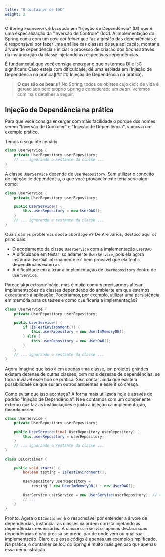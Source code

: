 ```yaml
---
title: "O container de IoC"
weight: 2
---
```



O Spring Framework é baseado em "Injeção de Dependência" (DI) que é uma especialização da "Inversão de Controle" (IoC). A implementação do Spring conta com um *core* *container* que faz a gestão das dependências e é responsável por fazer uma análise das classes de sua aplicação, montar a árvore de dependência e iniciar o processo de criação dos *beans* através da instânciação da classe injetando as respectivas dependências.

É fundamental que você consiga enxergar o que os termos DI e IoC significam. Caso esteja com dificuldade, dê uma espiada em [Injeção de Dependência na prática](## ## Injeção de Dependência na prática).

> **O que são os beans?**
> No Spring, todos os objetos cujo ciclo de vida é gerenciado pelo próprio Spring é considerado um *bean*. Veremos com mais detalhes a seguir.

## Injeção de Dependência na prática

Para que você consiga enxergar com mais facilidade o porque dos nomes serem "Inversão de Controler" e "Injeção de Dependência", vamos a um exemplo prático.

Temos o seguinte cenário:
```java
class UserService {
	private UserRepository userRepository;
	// ... ignorando o restante da classe ...
}
```

A classe `UserService` depende de `UserRepository`. Sem utilizar o conceito de injeção de dependência, o que você provavelmente teria seria algo como:
```java
class UserService {
	private UserRepository userRepository;

	public UserService() {
		this.userRepository = new UserDAO();
	}
	// ... ignorando o restante da classe ...
}
```

Quais são os problemas dessa abordagem? Dentre vários, destaco aqui os principais:
- O acoplamento da classe `UserService` com a implementação `UserDAO`
- A dificuldade em testar isoladamente `UserService`, pois ela agora instância `UserDAO` internamente e é bem provavel que ela tenha dependências externas
- A dificuldade em alterar a implementação de `UserRepository` dentro de `UserService`.

Parece algo extraordinário, mas é muito comum precisarmos alterar implementações de classes dependendo do ambiente em que estamos executando a aplicação. Poderiamos, por exemplo, utilizar uma persistência em memória para os testes e como que ficaria a implementação?
```java
class UserService {
	private UserRepository userRepository;

	public UserService() {
		if (isTestEnvironment()) {
			this.userRepository = new UserImMemoryDB();
		} else {
			this.userRepository = new UserDAO();
		}
	}
	// ... ignorando o restante da classe ...
}
```

Agora imagine que isso é em apenas uma classe, em projetos grandes existem dezenas de outras classes, com mais dezenas de dependências, se torna inviável esse tipo de prática. Sem contar ainda que existe a possibilidade de que surjam outros ambientes e esse if só cresça.

Como evitar que isso aconteça? A forma mais utilizada hoje é através do padrão "Injeção de Dependência". Nele contamos com um componente externo que faz as instânciações e junto a injeção da implementação, ficando assim:
```java
class UserService {
	private UserRepository userRepository;

	public UserService(final UserRepository userRepository) {
		this.userRepository = userRepository;
	}
	// ... ignorando o restante da classe ...
}

class DIContainer {

	public void start() {
		boolean testing = isTestEnvironment();

		UserRepository userRepository =
			testing ? new UserImMemoryDB() : new UserDAO();

		UserService userService = new UserService(userRepository); // <- Injeção
		// ...
	}
}
```

Pronto. Agora o `DIContainer` é o responsável por entender a árvore de dependências, instânciar as classes na ordem correta injetando as dependências necessárias. A classe `UserService` apenas declara suas dependências e não precisa se preocupar de onde vem ou qual sua implementação. Claro que esse código é apenas um exemplo simplificado. Na prática, o container de IoC do Spring é muito mais genioso que apenas essa demonstração.
